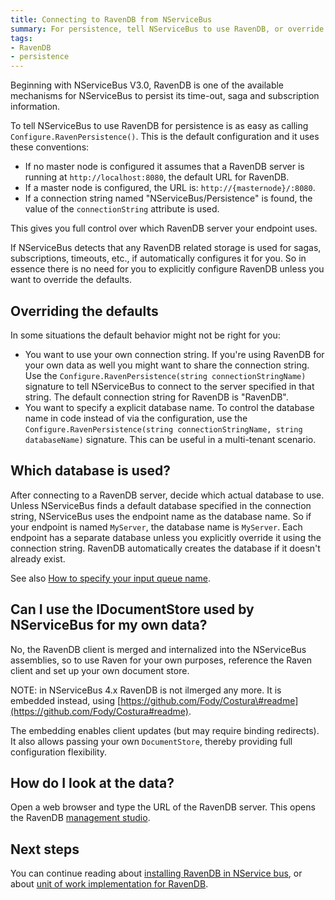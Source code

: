 ```yaml
---
title: Connecting to RavenDB from NServiceBus
summary: For persistence, tell NServiceBus to use RavenDB, or override the defaults.
tags:
- RavenDB
- persistence
---
```


Beginning with NServiceBus V3.0, RavenDB is one of the available mechanisms for NServiceBus to persist its time-out, saga and subscription information.

To tell NServiceBus to use RavenDB for persistence is as easy as calling `Configure.RavenPersistence()`. This is the default configuration and it uses these conventions:

-   If no master node is configured it assumes that a RavenDB server is running at `http://localhost:8080`, the default URL for RavenDB.
-   If a master node is configured, the URL is: `http://{masternode}/:8080`.
-   If a connection string named "NServiceBus/Persistence" is found, the value of the `connectionString` attribute is used.

This gives you full control over which RavenDB server your endpoint uses.

If NServiceBus detects that any RavenDB related storage is used for sagas, subscriptions, timeouts, etc., if automatically configures it for you. So in essence there is no need for you to explicitly configure RavenDB unless you want to override the defaults.

Overriding the defaults
-----------------------

In some situations the default behavior might not be right for you:

-   You want to use your own connection string. If you're using RavenDB for your own data as well you might want to share the connection string. Use the `Configure.RavenPersistence(string connectionStringName)` signature to tell NServiceBus to connect to the server specified in that string. The default connection string for RavenDB is "RavenDB".
-   You want to specify a explicit database name. To control the database name in code instead of via the configuration, use the `Configure.RavenPersistence(string connectionStringName, string databaseName)` signature. This can be useful in a multi-tenant scenario.

Which database is used?
-----------------------

After connecting to a RavenDB server, decide which actual database to use. Unless NServiceBus finds a default database specified in the connection string, NServiceBus uses the endpoint name as the database name. So if your endpoint is named `MyServer`, the database name is `MyServer`. Each endpoint has a separate database unless you explicitly override it using the connection string. RavenDB automatically creates the database if it doesn't already exist.

See also [How to specify your input queue name](how-to-specify-your-input-queue-name.md).

Can I use the IDocumentStore used by NServiceBus for my own data?
-----------------------------------------------------------------

No, the RavenDB client is merged and internalized into the NServiceBus assemblies, so to use Raven for your own purposes, reference the Raven client and set up your own document store.

NOTE: in NServiceBus 4.x RavenDB is not ilmerged any more. It is embedded instead, using [https://github.com/Fody/Costura\#readme](https://github.com/Fody/Costura#readme).

The embedding enables client updates (but may require binding redirects). It also allows passing your own `DocumentStore`, thereby providing full configuration flexibility.

How do I look at the data?
--------------------------

Open a web browser and type the URL of the RavenDB server. This opens the RavenDB [management studio](http://ravendb.net/docs/studio).

Next steps
----------

You can continue reading about [installing RavenDB in NService bus](using-ravendb-in-nservicebus-installing.md), or about [unit of work implementation for RavenDB](unit-of-work-implementation-for-ravendb.md).
